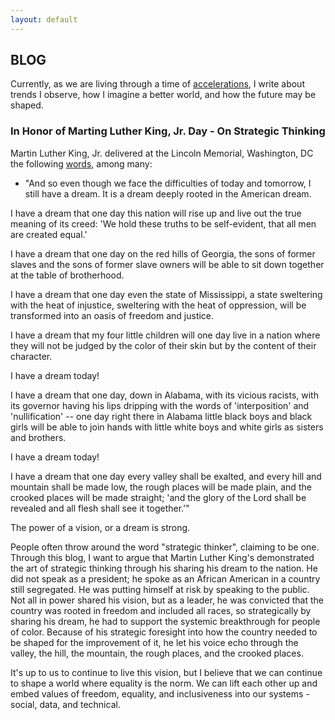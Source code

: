 ```yaml
---
layout: default
---
```


## BLOG
Currently, as we are living through a time of [accelerations](https://www.youtube.com/watch?v=Up7K5sRqllw), I write about trends I observe, how I imagine a better world,
and how the future may be shaped.

### In Honor of Marting Luther King, Jr. Day - On Strategic Thinking
Martin Luther King, Jr. delivered at the Lincoln Memorial, Washington, DC the following [words](http://www.americanrhetoric.com/speeches/mlkihaveadream.htm), among many:

* "And so even though we face the difficulties of today and tomorrow, I still have a dream. It is a dream deeply rooted in the American dream. 

I have a dream that one day this nation will rise up and live out the true meaning of its creed: 'We hold these truths to be self-evident, that all men are created equal.'

I have a dream that one day on the red hills of Georgia, the sons of former slaves and the sons of former slave owners will be able to sit down together at the table of brotherhood. 

I have a dream that one day even the state of Mississippi, a state sweltering with the heat of injustice, sweltering with the heat of oppression, will be transformed into an oasis of freedom and justice. 

I have a dream that my four little children will one day live in a nation where they will not be judged by the color of their skin but by the content of their character.

I have a dream today!

I have a dream that one day, down in Alabama, with its vicious racists, with its governor having his lips dripping with the words of 'interposition' and 'nullification' -- one day right there in Alabama little black boys and black girls will be able to join hands with little white boys and white girls as sisters and brothers.

I have a dream today!

I have a dream that one day every valley shall be exalted, and every hill and mountain shall be made low, the rough places will be made plain, and the crooked places will be made straight; 'and the glory of the Lord shall be revealed and all flesh shall see it together.'"

The power of a vision, or a dream is strong.

People often throw around the word "strategic thinker", claiming to be one. Through this blog, I want to argue that Martin Luther King's demonstrated the art of strategic thinking through his sharing his dream to the nation. He did not speak as a president; he spoke as an African American in a country still segregated. He was putting himself at risk by speaking to the public. Not all in power shared his vision, but as a leader, he was convicted that the country was rooted in freedom and included all races, so strategically by sharing his dream, he had to support the systemic breakthrough for people of color. Because of his strategic foresight into how the country needed to be shaped for the improvement of it, he let his voice echo through the valley, the hill, the mountain, the rough places, and the crooked places.

It's up to us to continue to live this vision, but I believe that we can continue to shape a world where equality is the norm. We can lift each other up and embed values of freedom, equality, and inclusiveness into our systems - social, data, and technical.

